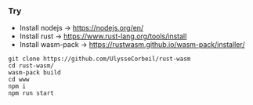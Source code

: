 ### Try

- Install nodejs -> https://nodejs.org/en/
- Install rust         -> https://www.rust-lang.org/tools/install
- Install wasm-pack -> https://rustwasm.github.io/wasm-pack/installer/

```
git clone https://github.com/UlysseCorbeil/rust-wasm
cd rust-wasm/
wasm-pack build
cd www
npm i
npm run start
```

